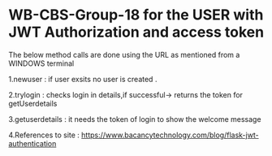 # WB-CBS-Group-18 for the USER with JWT Authorization and access token
The below method calls are done using the URL as mentioned from a WINDOWS terminal

1.newuser : if user exsits no user is created .

2.trylogin : checks login in details,if successful-> returns the token for getUserdetails

3.getuserdetails : it needs the token of login to show the welcome message

4.References to site : https://www.bacancytechnology.com/blog/flask-jwt-authentication
